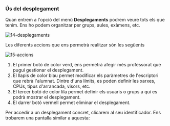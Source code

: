 ### Ús del desplegament

Quan entrem a l'opció del menú **Desplegaments** podrem veure tots els que tenim. Ens ho podem organitzar per grups, aules, exàmens, etc.

![14-desplegaments](https://github.com/user-attachments/assets/bb9db626-c72b-4a07-95bd-4ca17325ae83)

Les diferents accions que ens permetrà realitzar són les següents

![15-accions](https://github.com/user-attachments/assets/172d59c0-afb4-4a28-95a9-ffa6f99411ed)

1. El primer botó de color verd, ens permetrà afegir més professorat que pugui gestionar el desplegament.
2. El llapis de color blau permet modificar els paràmetres de l'escriptori que rebrà l'alumnat. Dintre d'uns límits, es poden definir les xarxes, CPUs, tipus d'arrancada, visors, etc.
3. El tercer botó de color lila permet definir els usuaris o grups a qui es podrà mostrar el desplegament.
4. El darrer botó vermell permet eliminar el desplegament.

Per accedir a un desplegament concret, clicarem al seu identificador. Ens trobarem una pantalla similar a aquesta:


